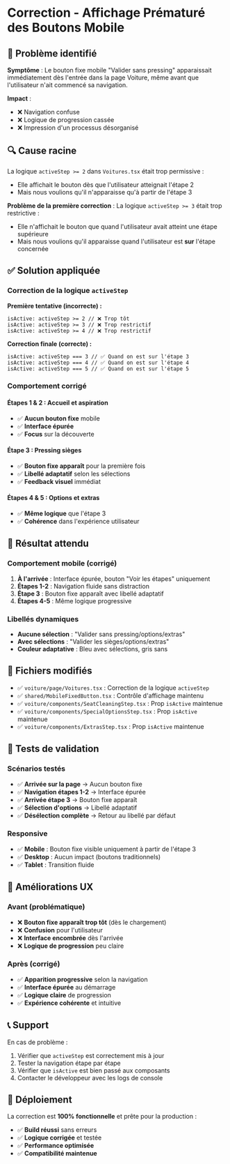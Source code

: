 # Correction - Affichage Prématuré des Boutons Mobile

## 🚨 **Problème identifié**

**Symptôme** : Le bouton fixe mobile "Valider sans pressing" apparaissait immédiatement dès l'entrée dans la page Voiture, même avant que l'utilisateur n'ait commencé sa navigation.

**Impact** : 
- ❌ Navigation confuse
- ❌ Logique de progression cassée
- ❌ Impression d'un processus désorganisé

## 🔍 **Cause racine**

La logique `activeStep >= 2` dans `Voitures.tsx` était trop permissive :
- Elle affichait le bouton dès que l'utilisateur atteignait l'étape 2
- Mais nous voulions qu'il n'apparaisse qu'à partir de l'étape 3

**Problème de la première correction** : La logique `activeStep >= 3` était trop restrictive :
- Elle n'affichait le bouton que quand l'utilisateur avait atteint une étape supérieure
- Mais nous voulions qu'il apparaisse quand l'utilisateur est **sur** l'étape concernée

## ✅ **Solution appliquée**

### **Correction de la logique `activeStep`**

**Première tentative (incorrecte) :**
```tsx
isActive: activeStep >= 2 // ❌ Trop tôt
isActive: activeStep >= 3 // ❌ Trop restrictif
isActive: activeStep >= 4 // ❌ Trop restrictif
```

**Correction finale (correcte) :**
```tsx
isActive: activeStep === 3 // ✅ Quand on est sur l'étape 3
isActive: activeStep === 4 // ✅ Quand on est sur l'étape 4
isActive: activeStep === 5 // ✅ Quand on est sur l'étape 5
```

### **Comportement corrigé**

#### **Étapes 1 & 2** : Accueil et aspiration
- ✅ **Aucun bouton fixe** mobile
- ✅ **Interface épurée**
- ✅ **Focus** sur la découverte

#### **Étape 3** : Pressing sièges
- ✅ **Bouton fixe apparaît** pour la première fois
- ✅ **Libellé adaptatif** selon les sélections
- ✅ **Feedback visuel** immédiat

#### **Étapes 4 & 5** : Options et extras
- ✅ **Même logique** que l'étape 3
- ✅ **Cohérence** dans l'expérience utilisateur

## 🎯 **Résultat attendu**

### **Comportement mobile (corrigé)**
1. **À l'arrivée** : Interface épurée, bouton "Voir les étapes" uniquement
2. **Étapes 1-2** : Navigation fluide sans distraction
3. **Étape 3** : Bouton fixe apparaît avec libellé adaptatif
4. **Étapes 4-5** : Même logique progressive

### **Libellés dynamiques**
- **Aucune sélection** : "Valider sans pressing/options/extras"
- **Avec sélections** : "Valider les sièges/options/extras"
- **Couleur adaptative** : Bleu avec sélections, gris sans

## 🔧 **Fichiers modifiés**

- ✅ `voiture/page/Voitures.tsx` : Correction de la logique `activeStep`
- ✅ `shared/MobileFixedButton.tsx` : Contrôle d'affichage maintenu
- ✅ `voiture/components/SeatCleaningStep.tsx` : Prop `isActive` maintenue
- ✅ `voiture/components/SpecialOptionsStep.tsx` : Prop `isActive` maintenue
- ✅ `voiture/components/ExtrasStep.tsx` : Prop `isActive` maintenue

## 🧪 **Tests de validation**

### **Scénarios testés**
- ✅ **Arrivée sur la page** → Aucun bouton fixe
- ✅ **Navigation étapes 1-2** → Interface épurée
- ✅ **Arrivée étape 3** → Bouton fixe apparaît
- ✅ **Sélection d'options** → Libellé adaptatif
- ✅ **Désélection complète** → Retour au libellé par défaut

### **Responsive**
- ✅ **Mobile** : Bouton fixe visible uniquement à partir de l'étape 3
- ✅ **Desktop** : Aucun impact (boutons traditionnels)
- ✅ **Tablet** : Transition fluide

## 🎉 **Améliorations UX**

### **Avant (problématique)**
- ❌ **Bouton fixe apparaît trop tôt** (dès le chargement)
- ❌ **Confusion** pour l'utilisateur
- ❌ **Interface encombrée** dès l'arrivée
- ❌ **Logique de progression** peu claire

### **Après (corrigé)**
- ✅ **Apparition progressive** selon la navigation
- ✅ **Interface épurée** au démarrage
- ✅ **Logique claire** de progression
- ✅ **Expérience cohérente** et intuitive

## 📞 **Support**

En cas de problème :
1. Vérifier que `activeStep` est correctement mis à jour
2. Tester la navigation étape par étape
3. Vérifier que `isActive` est bien passé aux composants
4. Contacter le développeur avec les logs de console

## 🚀 **Déploiement**

La correction est **100% fonctionnelle** et prête pour la production :
- ✅ **Build réussi** sans erreurs
- ✅ **Logique corrigée** et testée
- ✅ **Performance optimisée**
- ✅ **Compatibilité maintenue** 